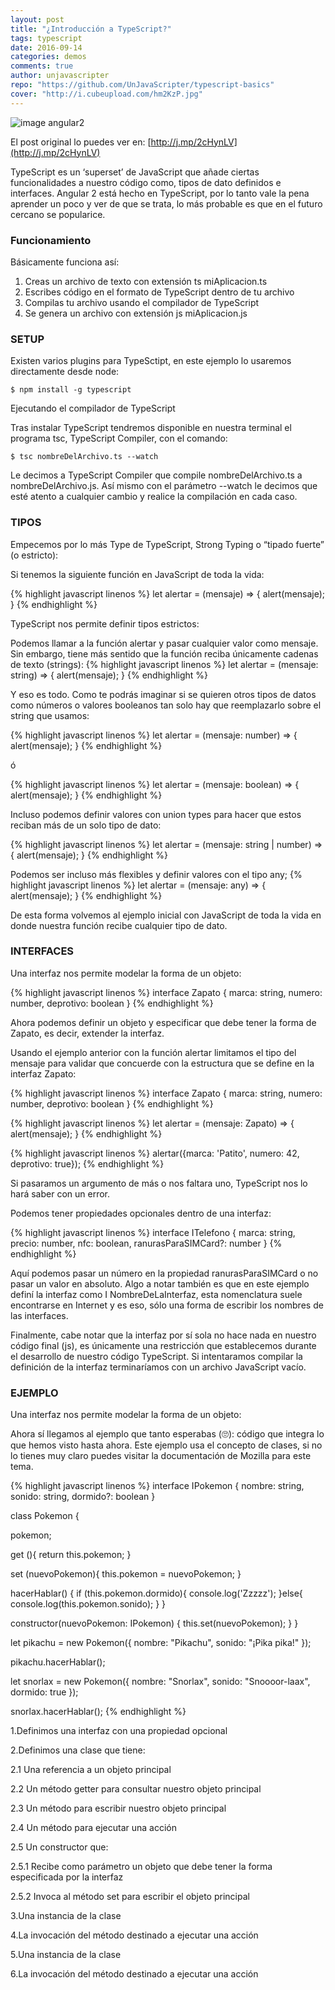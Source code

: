 ```yaml
---
layout: post
title: "¿Introducción a TypeScript?"
tags: typescript  
date: 2016-09-14
categories: demos
comments: true
author: unjavascripter
repo: "https://github.com/UnJavaScripter/typescript-basics"
cover: "http://i.cubeupload.com/hm2KzP.jpg"
---
```


<img src="http://i.cubeupload.com/hm2KzP.jpg" class="img-responsive" alt="image angular2"/>

El post original lo puedes ver en: [http://j.mp/2cHynLV](http://j.mp/2cHynLV)

TypeScript es un ‘superset’ de JavaScript que añade ciertas funcionalidades a nuestro código como, tipos de dato definidos e interfaces. Angular 2 está hecho en TypeScript, por lo tanto vale la pena aprender un poco y ver de que se trata, lo más probable es que en el futuro cercano se popularice.

### Funcionamiento

Básicamente funciona así:

1. Creas un archivo de texto con extensión ts miAplicacion.ts
2. Escribes código en el formato de TypeScript dentro de tu archivo
3. Compilas tu archivo usando el compilador de TypeScript
4. Se genera un archivo con extensión js miAplicacion.js

### SETUP

Existen varios plugins para TypeSctipt, en este ejemplo lo usaremos directamente desde node:

```
$ npm install -g typescript
```

Ejecutando el compilador de TypeScript

Tras instalar TypeScript tendremos disponible en nuestra terminal el programa tsc, TypeScript Compiler, con el comando:

```
$ tsc nombreDelArchivo.ts --watch
```

Le decimos a TypeScript Compiler que compile nombreDelArchivo.ts a nombreDelArchivo.js. Así mismo con el parámetro --watch le decimos que esté atento a cualquier cambio y realice la compilación en cada caso.

### TIPOS

Empecemos por lo más Type de TypeScript, Strong Typing o “tipado fuerte” (o estricto):

Si tenemos la siguiente función en JavaScript de toda la vida:

{% highlight javascript linenos %}
let alertar = (mensaje) => {
  alert(mensaje);
}
{% endhighlight %}

TypeScript nos permite definir tipos estrictos:

Podemos llamar a la función alertar y pasar cualquier valor como mensaje. Sin embargo, tiene más sentido que la función reciba únicamente cadenas de texto (strings):
{% highlight javascript linenos %}
let alertar = (mensaje: string) => {
  alert(mensaje);
}
{% endhighlight %}

Y eso es todo. Como te podrás imaginar si se quieren otros tipos de datos como números o valores booleanos tan solo hay que reemplazarlo sobre el string que usamos:

{% highlight javascript linenos %}
let alertar = (mensaje: number) => {
  alert(mensaje);
}
{% endhighlight %}

ó

{% highlight javascript linenos %}
let alertar = (mensaje: boolean) => {
  alert(mensaje);
}
{% endhighlight %}

Incluso podemos definir valores con union types para hacer que estos reciban más de un solo tipo de dato:

{% highlight javascript linenos %}
let alertar = (mensaje: string | number) => {
  alert(mensaje);
}
{% endhighlight %}

Podemos ser incluso más flexibles y definir valores con el tipo any;
{% highlight javascript linenos %}
let alertar = (mensaje: any) => {
  alert(mensaje);
}
{% endhighlight %}

De esta forma volvemos al ejemplo inicial con JavaScript de toda la vida en donde nuestra función recibe cualquier tipo de dato.

### INTERFACES

Una interfaz nos permite modelar la forma de un objeto:


{% highlight javascript linenos %}
interface Zapato {
  marca: string,
  numero: number,
  deprotivo: boolean
}
{% endhighlight %}


Ahora podemos definir un objeto y especificar que debe tener la forma de Zapato, es decir, extender la interfaz.

Usando el ejemplo anterior con la función alertar limitamos el tipo del mensaje para validar que concuerde con la estructura que se define en la interfaz Zapato:

{% highlight javascript linenos %}
interface Zapato {
  marca: string,
  numero: number,
  deprotivo: boolean
}
{% endhighlight %}

{% highlight javascript linenos %}
let alertar = (mensaje: Zapato) => {
  alert(mensaje);
}
{% endhighlight %}

{% highlight javascript linenos %}
alertar({marca: 'Patito', numero: 42, deprotivo: true});
{% endhighlight %}

Si pasaramos un argumento de más o nos faltara uno, TypeScript nos lo hará saber con un error.

Podemos tener propiedades opcionales dentro de una interfaz:

{% highlight javascript linenos %}
interface ITelefono {
  marca: string,
  precio: number,
  nfc: boolean,
  ranurasParaSIMCard?: number
}
{% endhighlight %}

Aquí podemos pasar un número en la propiedad ranurasParaSIMCard o no pasar un valor en absoluto. Algo a notar también es que en este ejemplo definí la interfaz como I NombreDeLaInterfaz, esta nomenclatura suele encontrarse en Internet y es eso, sólo una forma de escribir los nombres de las interfaces.

Finalmente, cabe notar que la interfaz por sí sola no hace nada en nuestro código final (js), es únicamente una restricción que establecemos durante el desarrollo de nuestro código TypeScript. Si intentaramos compilar la definición de la interfaz terminaríamos con un archivo JavaScript vacío.

### EJEMPLO

Una interfaz nos permite modelar la forma de un objeto:

Ahora sí llegamos al ejemplo que tanto esperabas (🙄): código que integra lo que hemos visto hasta ahora. Este ejemplo usa el concepto de clases, si no lo tienes muy claro puedes visitar la documentación de Mozilla para este tema.

{% highlight javascript linenos %}
interface IPokemon {
    nombre: string,
    sonido: string,
    dormido?: boolean
}

class Pokemon {
  
  pokemon;
    
  get (){
    return this.pokemon;
  }

  set (nuevoPokemon){
    this.pokemon = nuevoPokemon;
  }
  
  hacerHablar() {
    if (this.pokemon.dormido){
      console.log('Zzzzz');
    }else{
      console.log(this.pokemon.sonido);
    }
  }

  constructor(nuevoPokemon: IPokemon) {
    this.set(nuevoPokemon);
  }
}


let pikachu = new Pokemon({ nombre: "Pikachu", sonido: "¡Pika pika!" });

pikachu.hacerHablar();

let snorlax = new Pokemon({ nombre: "Snorlax", sonido: "Snoooor-laax", dormido: true });

snorlax.hacerHablar();
{% endhighlight %}

1.Definimos una interfaz con una propiedad opcional

2.Definimos una clase que tiene:

2.1 Una referencia a un objeto principal

2.2 Un método getter para consultar nuestro objeto principal

2.3 Un método para escribir nuestro objeto principal

2.4 Un método para ejecutar una acción

2.5 Un constructor que:

2.5.1 Recibe como parámetro un objeto que debe tener la forma especificada por la interfaz

2.5.2 Invoca al método set para escribir el objeto principal

3.Una instancia de la clase

4.La invocación del método destinado a ejecutar una acción

5.Una instancia de la clase

6.La invocación del método destinado a ejecutar una acción
